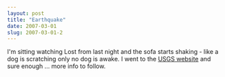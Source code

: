 ```yaml
---
layout: post
title: "Earthquake"
date: 2007-03-01
slug: 2007-03-01-2
---
```


I&apos;m sitting watching Lost from last night and the sofa starts shaking - like a dog is scratching only no dog is awake.  I went to the  [USGS website](http://ncweb-east.wr.usgs.gov/recenteqs/Quakes/nc40194055.html)  and sure enough ... more info to follow.


